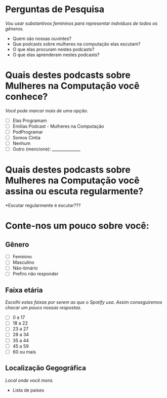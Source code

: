 # Perguntas de Pesquisa

*Vou usar substantivos femininos para representar indvíduos de todos os gêneros.* 

- Quem são nossas ouvintes?
- Que podcasts sobre mulheres na computação elas escutam?
- O que elas procuram nestes podcasts?
- O que elas aprenderam nestes podcasts?

# Quais destes podcasts sobre Mulheres na Computação você conhece?

*Você pode marcar mais de uma opção.*

- [ ] Elas Programam
- [ ] Emílias Podcast - Mulheres na Computação
- [ ] PodProgramar
- [ ] Somos Cíntia
- [ ] Nenhum
- [ ] Outro (mencione): ______________

# Quais destes podcasts sobre Mulheres na Computação você assina ou escuta regularmente?

*Escutar regularmente é escutar??? 

# Conte-nos um pouco sobre você:

## Gênero

- [ ] Feminino
- [ ] Masculino
- [ ] Não-binário
- [ ] Prefiro não responder

## Faixa etária

*Escolhi estas faixas por serem as que o Spotify usa. Assim conseguiremos checar um pouco nossas respostas.*

- [ ] 0 a 17
- [ ] 18 a 22
- [ ] 23 a 27
- [ ] 28 a 34
- [ ] 35 a 44
- [ ] 45 a 59
- [ ] 60 ou mais

## Localização Gegográfica

*Local onde você mora.*

- Lista de países
